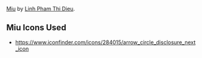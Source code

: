 [Miu](https://www.iconfinder.com/iconsets/miu) by [Linh Pham Thi Dieu](https://www.iconfinder.com/phdieuli).

## Miu Icons Used

- https://www.iconfinder.com/icons/284015/arrow_circle_disclosure_next_icon
